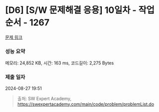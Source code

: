 # [D6] [S/W 문제해결 응용] 10일차 - 작업순서 - 1267 

[문제 링크](https://swexpertacademy.com/main/code/problem/problemDetail.do?contestProbId=AV18TrIqIwUCFAZN) 

### 성능 요약

메모리: 24,852 KB, 시간: 163 ms, 코드길이: 2,275 Bytes

### 제출 일자

2024-08-27 19:51



> 출처: SW Expert Academy, https://swexpertacademy.com/main/code/problem/problemList.do